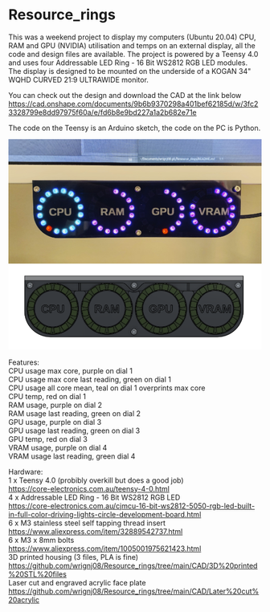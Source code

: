# Resource_rings
This was a weekend project to display my computers (Ubuntu 20.04) CPU, RAM and GPU (NVIDIA) utilisation and temps on an external display, all the code and design files are available.
The project is powered by a Teensy 4.0 and uses four Addressable LED Ring - 16 Bit WS2812 RGB LED modules.
The display is designed to be mounted on the underside of a KOGAN 34" WQHD CURVED 21:9 ULTRAWIDE monitor.

You can check out the design and download the CAD at the link below
https://cad.onshape.com/documents/9b6b9370298a401bef62185d/w/3fc23328799e8dd97975f60a/e/fd6b8e9bd227a1a2b682e71e

The code on the Teensy is an Arduino sketch, the code on the PC is Python.


![alt text](https://github.com/wrignj08/Resource_rings/blob/main/Photos/img1.png?raw=true)
![alt text](https://github.com/wrignj08/Resource_rings/blob/main/Photos/img2.png?raw=true)


Features:<br>
CPU usage max core, purple on dial 1<br>
CPU usage max core last reading, green on dial 1<br>
CPU usage all core mean, teal on dial 1 overprints max core<br>
CPU temp, red on dial 1<br>
RAM usage, purple on dial 2<br>
RAM usage last reading, green on dial 2<br>
GPU usage, purple on dial 3<br>
GPU usage last reading, green on dial 3<br>
GPU temp, red on dial 3<br>
VRAM usage, purple on dial 4<br>
VRAM usage last reading, green dial 4<br>


Hardware:<br>
  1 x Teensy 4.0 (probibly overkill but does a good job)<br>
  https://core-electronics.com.au/teensy-4-0.html<br>
  4 x Addressable LED Ring - 16 Bit WS2812 RGB LED<br>
  https://core-electronics.com.au/cjmcu-16-bit-ws2812-5050-rgb-led-built-in-full-color-driving-lights-circle-development-board.html<br>
  6 x M3 stainless steel self tapping thread insert<br>
  https://www.aliexpress.com/item/32889542737.html<br>
  6 x M3 x 8mm bolts<br>
  https://www.aliexpress.com/item/1005001975621423.html<br>
  3D printed housing (3 files, PLA is fine)<br>
  https://github.com/wrignj08/Resource_rings/tree/main/CAD/3D%20printed%20STL%20files<br>
  Laser cut and engraved acrylic face plate<br>
  https://github.com/wrignj08/Resource_rings/tree/main/CAD/Later%20cut%20acrylic<br>
